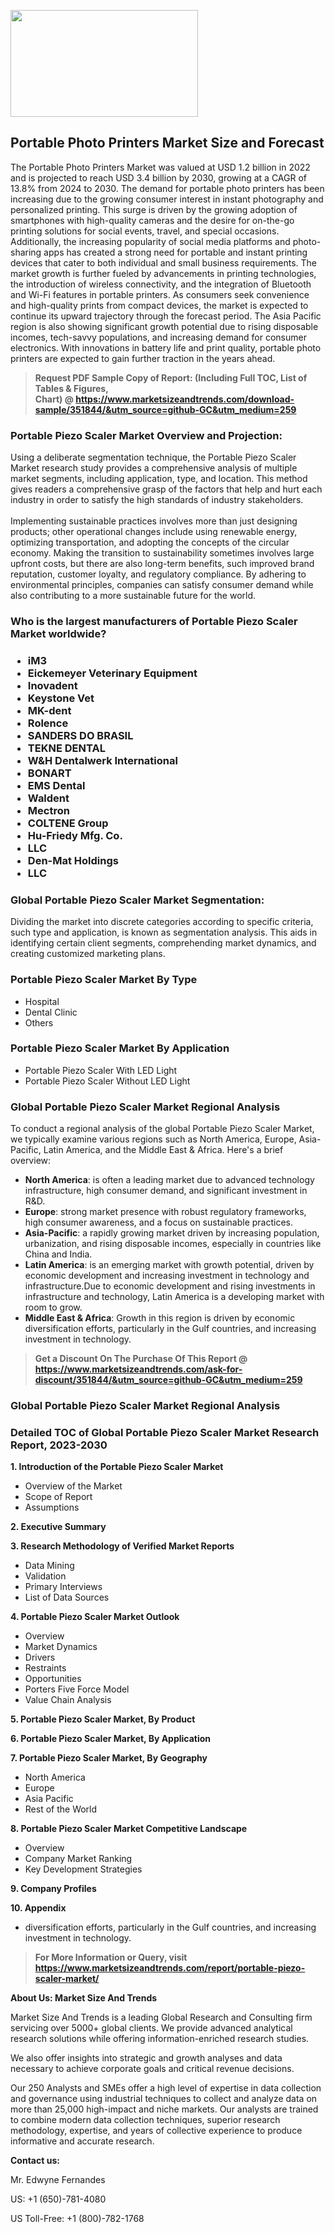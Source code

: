 <p><img class="alignnone size-medium wp-image-20088" src="https://ffe5etoiles.com/wp-content/uploads/2024/12/MST1-300x171.png" alt="" width="300" height="171" /></p><h2>Portable Photo Printers Market Size and Forecast</h2><p>The Portable Photo Printers Market was valued at USD 1.2 billion in 2022 and is projected to reach USD 3.4 billion by 2030, growing at a CAGR of 13.8% from 2024 to 2030. The demand for portable photo printers has been increasing due to the growing consumer interest in instant photography and personalized printing. This surge is driven by the growing adoption of smartphones with high-quality cameras and the desire for on-the-go printing solutions for social events, travel, and special occasions. Additionally, the increasing popularity of social media platforms and photo-sharing apps has created a strong need for portable and instant printing devices that cater to both individual and small business requirements. The market growth is further fueled by advancements in printing technologies, the introduction of wireless connectivity, and the integration of Bluetooth and Wi-Fi features in portable printers. As consumers seek convenience and high-quality prints from compact devices, the market is expected to continue its upward trajectory through the forecast period. The Asia Pacific region is also showing significant growth potential due to rising disposable incomes, tech-savvy populations, and increasing demand for consumer electronics. With innovations in battery life and print quality, portable photo printers are expected to gain further traction in the years ahead.</p><blockquote id="" class=""><strong>Request PDF Sample Copy of Report: (Including Full TOC, List of Tables &amp; Figures, Chart)&nbsp;@&nbsp;<strong><a href="https://www.marketsizeandtrends.com/download-sample/351844/&utm_source=github-GC&utm_medium=259" target="_blank">https://www.marketsizeandtrends.com/download-sample/351844/&utm_source=github-GC&utm_medium=259</a></strong></strong></blockquote><h3 id="" class="">Portable Piezo Scaler Market&nbsp;Overview and Projection:</h3><p id="" class="">Using a deliberate segmentation technique, the Portable Piezo Scaler Market research study provides a comprehensive analysis of multiple market segments, including application, type, and location. This method gives readers a comprehensive grasp of the factors that help and hurt each industry in order to satisfy the high standards of industry stakeholders. <br /> <br />Implementing sustainable practices involves more than just designing products; other operational changes include using renewable energy, optimizing transportation, and adopting the concepts of the circular economy. Making the transition to sustainability sometimes involves large upfront costs, but there are also long-term benefits, such improved brand reputation, customer loyalty, and regulatory compliance. By adhering to environmental principles, companies can satisfy consumer demand while also contributing to a more sustainable future for the world.</p><h3 id="" class="">Who is the largest manufacturers of&nbsp;Portable Piezo Scaler Market worldwide?</h3><h3 class=""><p><ul><li>iM3 </li><li> Eickemeyer Veterinary Equipment </li><li> Inovadent </li><li> Keystone Vet </li><li> MK-dent </li><li> Rolence </li><li> SANDERS DO BRASIL </li><li> TEKNE DENTAL </li><li> W&H Dentalwerk International </li><li> BONART </li><li> EMS Dental </li><li> Waldent </li><li> Mectron </li><li> COLTENE Group </li><li> Hu-Friedy Mfg. Co. </li><li> LLC </li><li> Den-Mat Holdings </li><li> LLC</li></ul></p></h3><h3 id="" class="">Global&nbsp;Portable Piezo Scaler Market Segmentation:</h3><p id="" class="">Dividing the market into discrete categories according to specific criteria, such type and application, is known as segmentation analysis. This aids in identifying certain client segments, comprehending market dynamics, and creating customized marketing plans.</p><h3 id="" class="">Portable Piezo Scaler Market&nbsp;By Type</h3><p><p><ul><li>Hospital</li><li> Dental Clinic</li><li> Others</p></li></ul></p></p><h3 id="" class="">Portable Piezo Scaler Market&nbsp;By Application</h3><p class=""><p><ul><li>Portable Piezo Scaler With LED Light</li><li> Portable Piezo Scaler Without LED Light</li></ul></p></p><h3 id="" class="">Global Portable Piezo Scaler Market Regional Analysis</h3><p id="" class="">To conduct a regional analysis of the global Portable Piezo Scaler Market, we typically examine various regions such as North America, Europe, Asia-Pacific, Latin America, and the Middle East &amp; Africa. Here's a brief overview:</p><ul><li><strong>North America</strong>: is often a leading market due to advanced technology infrastructure, high consumer demand, and significant investment in R&amp;D.</li><li><strong>Europe</strong>: strong market presence with robust regulatory frameworks, high consumer awareness, and a focus on sustainable practices.</li><li><strong>Asia-Pacific</strong>: a rapidly growing market driven by increasing population, urbanization, and rising disposable incomes, especially in countries like China and India.</li><li><strong>Latin America</strong>: is an emerging market with growth potential, driven by economic development and increasing investment in technology and infrastructure.Due to economic development and rising investments in infrastructure and technology, Latin America is a developing market with room to grow.</li><li><strong>Middle East &amp; Africa</strong>: Growth in this region is driven by economic diversification efforts, particularly in the Gulf countries, and increasing investment in technology.</li></ul><blockquote id="" class=""><strong>Get a Discount On The Purchase Of This Report @ <strong><a href="https://www.marketsizeandtrends.com/ask-for-discount/351844/&utm_source=github-GC&utm_medium=259" target="_blank">https://www.marketsizeandtrends.com/ask-for-discount/351844/&utm_source=github-GC&utm_medium=259</a></strong></strong></blockquote><h3 id="" class="">Global Portable Piezo Scaler Market Regional Analysis</h3><h3 id="" class="">Detailed TOC of Global Portable Piezo Scaler Market Research Report, 2023-2030</h3><p id="" class=""><strong>1. Introduction of the Portable Piezo Scaler Market</strong></p><ul><li>Overview of the Market</li><li>Scope of Report</li><li>Assumptions</li></ul><p id="" class=""><strong>2. Executive Summary</strong></p><p id="" class=""><strong>3. Research Methodology of Verified Market Reports</strong></p><ul><li>Data Mining</li><li>Validation</li><li>Primary Interviews</li><li>List of Data Sources</li></ul><p id="" class=""><strong>4. Portable Piezo Scaler Market Outlook</strong></p><ul><li>Overview</li><li>Market Dynamics</li><li>Drivers</li><li>Restraints</li><li>Opportunities</li><li>Porters Five Force Model</li><li>Value Chain Analysis</li></ul><p id="" class=""><strong>5. Portable Piezo Scaler Market, By Product</strong></p><p id="" class=""><strong>6. Portable Piezo Scaler Market, By Application</strong></p><p id="" class=""><strong>7. Portable Piezo Scaler Market, By Geography</strong></p><ul><li>North America</li><li>Europe</li><li>Asia Pacific</li><li>Rest of the World</li></ul><p id="" class=""><strong>8. Portable Piezo Scaler Market Competitive Landscape</strong></p><ul><li>Overview</li><li>Company Market Ranking</li><li>Key Development Strategies</li></ul><p id="" class=""><strong>9. Company Profiles</strong></p><p id="" class=""><strong>10. Appendix</strong></p><ul><li>diversification efforts, particularly in the Gulf countries, and increasing investment in technology.</li></ul><blockquote id="" class=""><strong>For More Information or Query, visit <strong><strong><a href="https://www.marketsizeandtrends.com/report/portable-piezo-scaler-market/" target="_blank">https://www.marketsizeandtrends.com/report/portable-piezo-scaler-market/</a></strong></strong></strong></blockquote><p id="" class=""><strong>About Us: Market Size And Trends</strong></p><p id="" class="">Market Size And Trends is a leading Global Research and Consulting firm servicing over 5000+ global clients. We provide advanced analytical research solutions while offering information-enriched research studies.</p><p id="" class="">We also offer insights into strategic and growth analyses and data necessary to achieve corporate goals and critical revenue decisions.</p><p id="" class="">Our 250 Analysts and SMEs offer a high level of expertise in data collection and governance using industrial techniques to collect and analyze data on more than 25,000 high-impact and niche markets. Our analysts are trained to combine modern data collection techniques, superior research methodology, expertise, and years of collective experience to produce informative and accurate research.</p><p id="" class=""><strong>Contact us:</strong></p><p id="" class="">Mr. Edwyne Fernandes</p><p id="" class="">US: +1 (650)-781-4080</p><p id="" class="">US Toll-Free: +1 (800)-782-1768</p>
